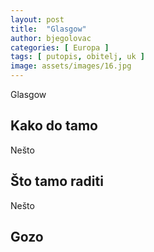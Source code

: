 ```yaml
---
layout: post
title:  "Glasgow"
author: bjegolovac
categories: [ Europa ]
tags: [ putopis, obitelj, uk ]
image: assets/images/16.jpg
---
```

Glasgow

## Kako do tamo
Nešto

## Što tamo raditi
Nešto

## Gozo
